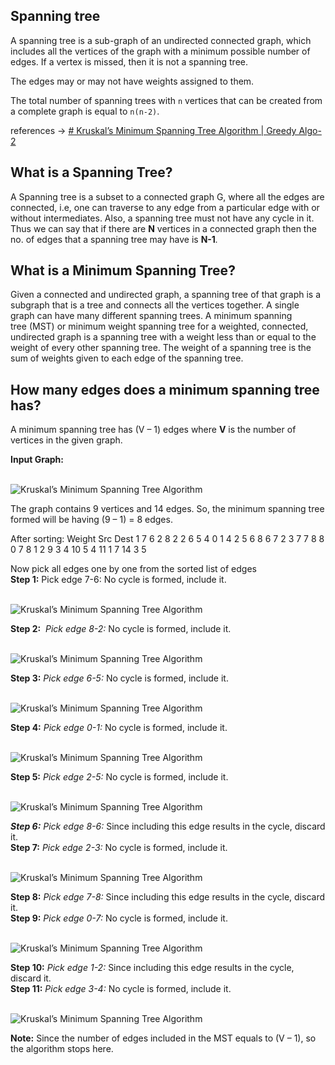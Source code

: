 ## Spanning tree

A spanning tree is a sub-graph of an undirected connected graph, which includes all the vertices of the graph with a minimum possible number of edges. If a vertex is missed, then it is not a spanning tree.

The edges may or may not have weights assigned to them.

The total number of spanning trees with `n` vertices that can be created from a complete graph is equal to `n(n-2)`.



references -> [# Kruskal’s Minimum Spanning Tree Algorithm | Greedy Algo-2](https://www.geeksforgeeks.org/kruskals-minimum-spanning-tree-algorithm-greedy-algo-2/)

## What is a Spanning Tree?

A Spanning tree is a subset to a connected graph G, where all the edges are connected, i.e, one can traverse to any edge from a particular edge with or without intermediates. Also, a spanning tree must not have any cycle in it. Thus we can say that if there are **N** vertices in a connected graph then the no. of edges that a spanning tree may have is **N-1**_._

## **What is a Minimum Spanning Tree?** 

Given a connected and undirected graph, a spanning tree of that graph is a subgraph that is a tree and connects all the vertices together. A single graph can have many different spanning trees. A minimum spanning tree (MST) or minimum weight spanning tree for a weighted, connected, undirected graph is a spanning tree with a weight less than or equal to the weight of every other spanning tree. The weight of a spanning tree is the sum of weights given to each edge of the spanning tree.

## How many edges does a minimum spanning tree has? 

A minimum spanning tree has (V – 1) edges where **V** is the number of vertices in the given graph.


**Input Graph:**  
 

![Kruskal’s Minimum Spanning Tree Algorithm](https://media.geeksforgeeks.org/wp-content/uploads/20210727035309/UntitledDiagram92.png)

The graph contains 9 vertices and 14 edges. So, the minimum spanning tree formed will be having (9 – 1) = 8 edges. 

After sorting:
Weight   Src    Dest
1         7      6
2         8      2
2         6      5
4         0      1
4         2      5
6         8      6
7         2      3
7         7      8
8         0      7
8         1      2
9         3      4
10        5      4
11        1      7
14        3      5

Now pick all edges one by one from the sorted list of edges   
**Step 1:** Pick edge 7-6: No cycle is formed, include it.   
 

![Kruskal’s Minimum Spanning Tree Algorithm](https://media.geeksforgeeks.org/wp-content/uploads/20210727035707/UntitledDiagram100.png)

**Step 2:**  _Pick edge 8-2:_ No cycle is formed, include it.   
 

![Kruskal’s Minimum Spanning Tree Algorithm](https://media.geeksforgeeks.org/wp-content/uploads/20210727035650/UntitledDiagram99.png)

**Step 3:** _Pick edge 6-5:_ No cycle is formed, include it.   
 

![Kruskal’s Minimum Spanning Tree Algorithm](https://media.geeksforgeeks.org/wp-content/uploads/20210727035627/UntitledDiagram98.png)

**Step 4:** _Pick edge 0-1:_ No cycle is formed, include it.   
 

![Kruskal’s Minimum Spanning Tree Algorithm](https://media.geeksforgeeks.org/wp-content/uploads/20210727035604/UntitledDiagram97.png)

**Step 5:** _Pick edge 2-5:_ No cycle is formed, include it.   
 

![Kruskal’s Minimum Spanning Tree Algorithm](https://media.geeksforgeeks.org/wp-content/uploads/20210727035542/UntitledDiagram96.png)

_**Step 6:** Pick edge 8-6:_ Since including this edge results in the cycle, discard it.  
**Step 7:** _Pick edge 2-3:_ No cycle is formed, include it.   
 

![Kruskal’s Minimum Spanning Tree Algorithm](https://media.geeksforgeeks.org/wp-content/uploads/20210727035519/UntitledDiagram95.png)

**Step 8:** _Pick edge 7-8:_ Since including this edge results in the cycle, discard it.  
**Step 9:** _Pick edge 0-7:_ No cycle is formed, include it.   
 

![Kruskal’s Minimum Spanning Tree Algorithm](https://media.geeksforgeeks.org/wp-content/uploads/20210727035450/UntitledDiagram94.png)

**Step 10:** _Pick edge 1-2:_ Since including this edge results in the cycle, discard it.  
**Step 11:** _Pick edge 3-4:_ No cycle is formed, include it.   
 

![Kruskal’s Minimum Spanning Tree Algorithm](https://media.geeksforgeeks.org/wp-content/uploads/20210727035418/UntitledDiagram93.png)

**Note:** Since the number of edges included in the MST equals to (V – 1), so the algorithm stops here.



